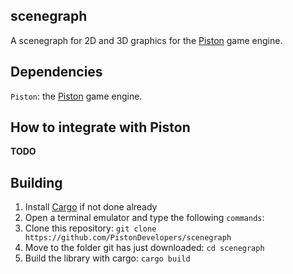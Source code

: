 scenegraph
-----------------
A scenegraph for 2D and 3D graphics for the [Piston](https://github.com/PistonDevelopers/piston) game engine.

Dependencies
------------

`Piston`: the [Piston](https://github.com/PistonDevelopers/piston) game engine.

How to integrate with Piston
----------------------------

**TODO**

Building
--------
1. Install [Cargo](https://github.com/rust-lang/cargo) if not done already
2. Open a terminal emulator and type the following `commands`:
  1. Clone this repository: `git clone https://github.com/PistonDevelopers/scenegraph`
  2. Move to the folder git has just downloaded: `cd scenegraph`
  3. Build the library with cargo: `cargo build`

